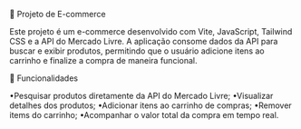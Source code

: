 🛒 Projeto de E-commerce

Este projeto é um e-commerce desenvolvido com Vite, JavaScript, Tailwind CSS e a API do Mercado Livre. A aplicação consome dados da API para buscar e exibir produtos, permitindo que o usuário adicione itens ao carrinho e finalize a compra de maneira funcional.

🚀 Funcionalidades

•Pesquisar produtos diretamente da API do Mercado Livre;
•Visualizar detalhes dos produtos;
•Adicionar itens ao carrinho de compras;
•Remover items do carrinho;
•Acompanhar o valor total da compra em tempo real.
